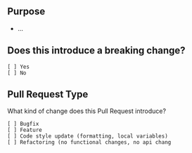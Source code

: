 ## Purpose
<!-- Describe the intention of the changes being proposed. What problem does it solve or functionality does it add? -->
* ...

## Does this introduce a breaking change?
<!-- Mark one with an "x". -->
```
[ ] Yes
[ ] No
```

## Pull Request Type
What kind of change does this Pull Request introduce?

<!-- Please check the one that applies to this PR using "x". -->
```
[ ] Bugfix
[ ] Feature
[ ] Code style update (formatting, local variables)
[ ] Refactoring (no functional changes, no api chang